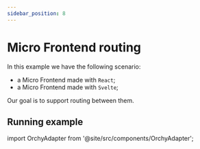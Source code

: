 ```yaml
---
sidebar_position: 8
---
```


# Micro Frontend routing

In this example we have the following scenario:

- a Micro Frontend made with `React`;
- a Micro Frontend made with `Svelte`;

Our goal is to support routing between them.

## Running example

import OrchyAdapter from '@site/src/components/OrchyAdapter';

<OrchyAdapter />